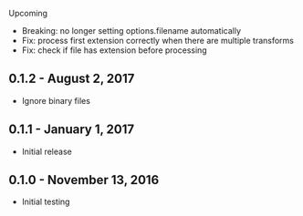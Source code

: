 Upcoming
- Breaking: no longer setting options.filename automatically
- Fix: process first extension correctly when there are multiple transforms
- Fix: check if file has extension before processing

0.1.2 - August 2, 2017
----------------------
- Ignore binary files

0.1.1 - January 1, 2017
-----------------------
- Initial release

0.1.0 - November 13, 2016
-------------------------
- Initial testing
